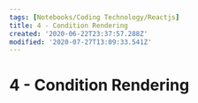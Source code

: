 ```yaml
---
tags: [Notebooks/Coding Technology/Reactjs]
title: 4 - Condition Rendering
created: '2020-06-22T23:37:57.288Z'
modified: '2020-07-27T13:09:33.541Z'
---
```


# 4 - Condition Rendering

